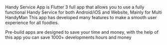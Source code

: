 Handy Service App is Flutter 3 full app that allows you to use a fully functional Handy Service for both Android/iOS and Website, Mainly for Multi HandyMan
This app has developed many features to make a smooth user experience for all foodies.

Pre-build apps are designed to save your time and money, with the help of this app you can save 1000+ developments hours and money

